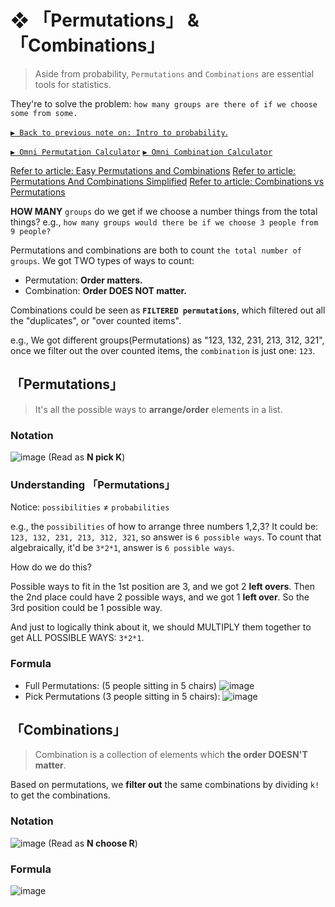 #  ❖ 「Permutations」 & 「Combinations」

> Aside from probability, `Permutations` and `Combinations` are essential tools for statistics.

They're to solve the problem: `how many groups are there of if we choose some from some.`

[`▶︎ Back to previous note on: Intro to probability`.](https://github.com/solomonxie/solomonxie.github.io/issues/50#issuecomment-409875416)

[`▶︎ Omni Permutation Calculator`](https://www.omnicalculator.com/statistics/permutation)
[`▶︎ Omni Combination Calculator`](https://www.omnicalculator.com/statistics/combination)


[Refer to article: Easy Permutations and Combinations](https://betterexplained.com/articles/easy-permutations-and-combinations/#!parentId=756)
[Refer to article: Permutations And Combinations Simplified](http://www.fairlynerdy.com/permutations_and_combinations_simplified/)
[Refer to article: Combinations vs Permutations](https://medium.com/i-math/combinations-permutations-fa7ac680f0ac)

**HOW MANY** `groups` do we get if we choose a number things from the total things?
e.g., `how many groups would there be if we choose 3 people from 9 people?`

Permutations and combinations are both to count `the total number of groups`. 
We got TWO types of ways to count:
- Permutation: **Order matters.**
- Combination: **Order DOES NOT matter.**

Combinations could be seen as **`FILTERED permutations`**, which filtered out all the "duplicates", or "over counted items".

e.g., We got different groups(Permutations) as "123, 132, 231, 213, 312, 321", once we filter out the over counted items, 
the `combination` is just one: `123`.


## 「Permutations」

> It's all the possible ways to **arrange/order** elements in a list.


### Notation
![image](https://user-images.githubusercontent.com/14041622/44515418-1c7db980-a6f5-11e8-9cf6-f78a0c754d67.png)
(Read as **N pick K**)

### Understanding 「Permutations」

Notice: `possibilities` ≠ `probabilities`

e.g., the `possibilities` of how to arrange three numbers 1,2,3?
It could be: `123, 132, 231, 213, 312, 321`, so answer is `6 possible ways`.
To count that algebraically, it'd be `3*2*1`, answer is `6 possible ways`.

How do we do this?

Possible ways to fit in the 1st position are 3, and we got 2 **left overs**. Then the 2nd place could have 2 possible ways, and we got 1 **left over**. So the 3rd position could be 1 possible way.

And just to logically think about it, we should MULTIPLY them together to get ALL POSSIBLE WAYS: `3*2*1`.

### Formula

- Full Permutations: (5 people sitting in 5 chairs)
![image](https://user-images.githubusercontent.com/14041622/44773097-3eb68200-aba2-11e8-87bf-eff53b4fd5bd.png)
- Pick Permutations (3 people sitting in 5 chairs):
![image](https://user-images.githubusercontent.com/14041622/44514680-5bab0b00-a6f3-11e8-80ce-5ce5e8f8ac16.png)



## 「Combinations」

> Combination is a collection of elements which **the order DOESN'T matter**.

Based on permutations, we **filter out** the same combinations by dividing `k!` to get the combinations.


### Notation
![image](https://user-images.githubusercontent.com/14041622/44773247-a371dc80-aba2-11e8-924f-6607211f494e.png)
(Read as **N choose R**)


### Formula

![image](https://user-images.githubusercontent.com/14041622/44514794-9ca31f80-a6f3-11e8-9b8a-9a0b9dd8df46.png)

